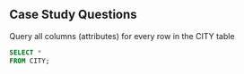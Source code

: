 ## Case Study Questions

Query all columns (attributes) for every row in the CITY table

````sql
SELECT *
FROM CITY;
````
